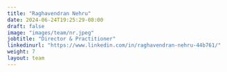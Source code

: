 ```yaml
---
title: "Raghavendran Nehru"
date: 2024-06-24T19:25:29-08:00
draft: false
image: "images/team/nr.jpeg"
jobtitle: "Director & Practitioner"
linkedinurl: "https://www.linkedin.com/in/raghavendran-nehru-44b761/"
weight: 7
layout: team
---
```



